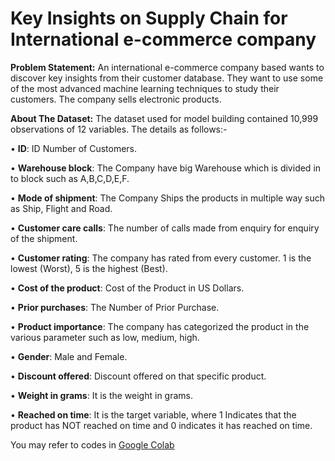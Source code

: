 # Key Insights on Supply Chain for International e-commerce company

**Problem Statement:**
An international e-commerce company based wants to discover key insights from their customer database. They want to use some of the most advanced machine learning techniques to study their customers. The company sells electronic products.

**About The Dataset:**
The dataset used for model building contained 10,999 observations of 12 variables. The details as follows:- 

•	**ID**: ID Number of Customers.

•	**Warehouse block**: The Company have big Warehouse which is divided in to block such as A,B,C,D,E,F.

•	**Mode of shipment**: The Company Ships the products in multiple way such as Ship, Flight and Road.

•	**Customer care calls**: The number of calls made from enquiry for enquiry of the shipment.

•	**Customer rating**: The company has rated from every customer. 1 is the lowest (Worst), 5 is the highest (Best).

•	**Cost of the product**: Cost of the Product in US Dollars.

•	**Prior purchases**: The Number of Prior Purchase.

•	**Product importance**: The company has categorized the product in the various parameter such as low, medium, high.

•	**Gender**: Male and Female.

•	**Discount offered**: Discount offered on that specific product.

•	**Weight in grams**: It is the weight in grams.

•	**Reached on time**: It is the target variable, where 1 Indicates that the product has NOT reached on time and 0 indicates it has reached on time.

You may refer to codes in [Google Colab](https://colab.research.google.com/drive/1LEDD08hdPRJgXeMjlBI4CNf4IFVtFPTj?usp=sharing)

